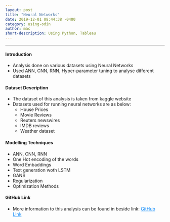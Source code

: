 ```yaml
---
layout: post
title: "Neural Networks"
date: 2019-12-01 08:44:38 -0400
category: using-odin
author: mac
short-description: Using Python, Tableau
---
```


-----

<h4>Introduction</h4>
<ul>
<li>Analysis done on various datasets using Neural Networks</li>
<li>Used ANN, CNN, RNN, Hyper-parameter tuning to analyse different datasets</li>
</ul>


<h4>Dataset Description</h4>
<ul>
<li>The dataset of this analysis is taken from kaggle website</li>
<li>Datasets used for running neural networks are as below:
    <ul>
		<li>House Prices</li>
		<li>Movie Reviews</li>
		<li>Reuters newswires</li>
		<li>IMDB reviews</li>
		<li>Weather dataset</li>
	</ul>

</li>
</ul>


<h4>Modelling Techniques</h4>
<ul>
<li>ANN, CNN, RNN</li>
<li>One Hot encoding of the words</li>
<li>Word Embaddings</li>
<li>Text generation woth LSTM</li>
<li>GANS</li>
<li>Regularization</li>
<li>Optimization Methods</li>
</ul>


<h4>GitHub Link</h4>
<ul>
<li>More information to this analysis can be found in beside link: <a href="https://github.com/chigzz-github/DeepLearning-NN_Assignments" target="_blank" style="color:#0385F9"><u>GitHub Link</u></a></li>
</ul>